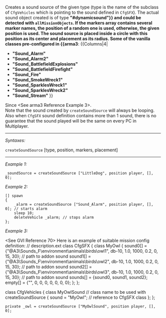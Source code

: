 Creates a sound source of the given type (type is the name of the subclass of `CfgVehicles` which is pointing to the sound defined in `CfgSFX`). The actual sound object created is of type **"#dynamicsound"}} and could be detected with `allMissionObjects`. If the markers array contains several marker names, the position of a random one is used, otherwise, the given position is used. The sound source is placed inside a circle with this position as its center and placement as its radius. Some of the vanilla classes pre-configured in {{arma3**:
{{Columns|4|
* **"Sound_Alarm"**
* **"Sound_Alarm2"**
* **"Sound_BattlefieldExplosions"**
* **"Sound_BattlefieldFirefight"**
* **"Sound_Fire"**
* **"Sound_SmokeWreck1"**
* **"Sound_SparklesWreck1"**
* **"Sound_SparklesWreck2"**
* **"Sound_Stream"**
}}

Since <See arma3 Reference Example 3>.<br>
Note that the sound created by `createSoundSource` will always be looping.
Also when `CfgSFX` sound definition contains more than 1 sound, there is no guarantee that the sound played will be the same on every PC in Multiplayer.


---
*Syntaxes:*

`createSoundSource` [type, position, markers, placement]

---
*Example 1:*

```sqf
_soundSource = createSoundSource ["LittleDog", position player, [], 0];
```

*Example 2:*

```sqf
[] spawn 
{
	_alarm = createSoundSource ["Sound_Alarm", position player, [], 0]; // starts alarm
	sleep 10;
	deleteVehicle _alarm; // stops alarm
};
```

*Example 3:*

<See GVI Reference 70> Here is an example of suitable mission config definition:
<syntaxhighlight lang="cpp">
// description.ext
class CfgSFX
{
	class MyOwl
	{
		sound0[] = {"@A3\Sounds_F\environment\animals\birds\owl1", db-10, 1.0, 1000, 0.2, 0, 15, 30};  // path to addon sound
		sound1[] = {"@A3\Sounds_F\environment\animals\birds\owl2", db-10, 1.0, 1000, 0.2, 0, 15, 30};  // path to addon sound
		sound2[] = {"@A3\Sounds_F\environment\animals\birds\owl3", db-10, 1.0, 1000, 0.2, 0, 15, 30};  // path to addon sound
		sounds[] = {sound0, sound1, sound2};
		empty[] = {"", 0, 0, 0, 0, 0, 0, 0};
	};
};

class CfgVehicles
{
	class MyOwlSound // class name to be used with createSoundSource
	{
		sound = "MyOwl"; // reference to CfgSFX class
	};
};
</syntaxhighlight>


```sqf
private _owl = createSoundSource ["MyOwlSound", position player, [], 0];
```